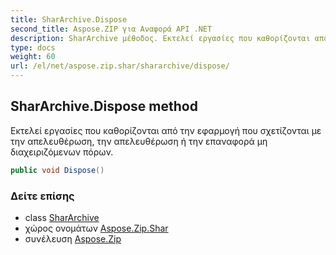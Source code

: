 ```yaml
---
title: SharArchive.Dispose
second_title: Aspose.ZIP για Αναφορά API .NET
description: SharArchive μέθοδος. Εκτελεί εργασίες που καθορίζονται από την εφαρμογή που σχετίζονται με την απελευθέρωση την απελευθέρωση ή την επαναφορά μη διαχειριζόμενων πόρων.
type: docs
weight: 60
url: /el/net/aspose.zip.shar/shararchive/dispose/
---
```

## SharArchive.Dispose method

Εκτελεί εργασίες που καθορίζονται από την εφαρμογή που σχετίζονται με την απελευθέρωση, την απελευθέρωση ή την επαναφορά μη διαχειριζόμενων πόρων.

```csharp
public void Dispose()
```

### Δείτε επίσης

* class [SharArchive](../)
* χώρος ονομάτων [Aspose.Zip.Shar](../../shararchive/)
* συνέλευση [Aspose.Zip](../../../)


